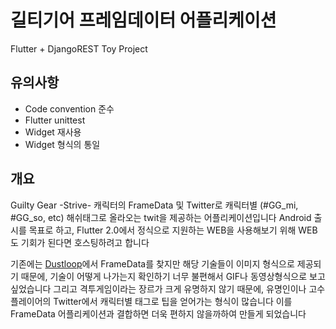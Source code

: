 # 길티기어 프레임데이터 어플리케이션

Flutter + DjangoREST Toy Project

## 유의사항

- Code convention 준수
- Flutter unittest
- Widget 재사용
- Widget 형식의 통일

## 개요

Guilty Gear -Strive- 캐릭터의 FrameData 및 Twitter로 캐릭터별 (#GG_mi, #GG_so, etc) 해쉬태그로 올라오는 twit을 제공하는 어플리케이션입니다
Android 출시를 목표로 하고, Flutter 2.0에서 정식으로 지원하는 WEB을 사용해보기 위해 WEB도 기회가 된다면 호스팅하려고 합니다

기존에는 [Dustloop](https://www.dustloop.com/wiki/index.php?title=Guilty_Gear_-Strive-)에서 FrameData를 찾지만
해당 기술들이 이미지 형식으로 제공되기 때문에, 기술이 어떻게 나가는지 확인하기 너무 불편해서 GIF나 동영상형식으로 보고싶었습니다
그리고 격투게임이라는 장르가 크게 유명하지 않기 때문에, 유명인이나 고수플레이어의 Twitter에서 캐릭터별 태그로 팁을 얻어가는 형식이 많습니다
이를 FrameData 어플리케이션과 결합하면 더욱 편하지 않을까하여 만들게 되었습니다
